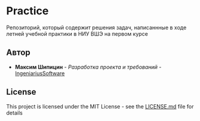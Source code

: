 # Practice
Репозиторий, который содержит решения задач, написаннные в ходе летней учебной практики в НИУ ВШЭ на первом курсе

## Автор

* **Максим Шипицин** - *Разработка проекта и требований* - [ IngeniariusSoftware](https://github.com/IngeniariusSoftware)

## License

This project is licensed under the MIT License - see the [LICENSE.md](LICENSE.md) file for details
